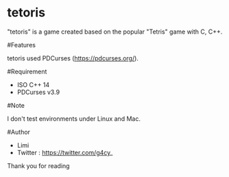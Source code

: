 # tetoris

"tetoris" is a game created based on the popular "Tetris" game with C, C++.

#Features

tetoris used PDCurses (https://pdcurses.org/).

#Requirement

* ISO C++ 14
* PDCurses v3.9

#Note

I don't test environments under Linux and Mac.

#Author

* Limi
* Twitter : https://twitter.com/g4cy_

Thank you for reading

